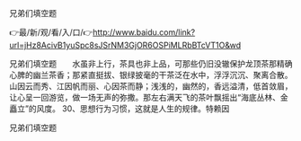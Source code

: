 兄弟们填空题

👉最/新/观/看/入/口/👉http://www.baidu.com/link?url=jHz8AcivB1yuSpc8sJSrNM3GjOR6OSPiMLRbBTcVT1O&wd

兄弟们填空题　　水虽非上行，茶具也非上品，可那些仍旧没辙保护龙顶茶那精确心脾的幽兰茶香；那紧直挺拔、银绿披毫的干茶泛在水中，浮浮沉沉、聚离合散。山因云而秀、江因帆而丽、心因茶而静；浅浅的，幽然的，香远溢清，低首敛眉，让心呈一回游览，做一场无声的弥撒。那左右满天飞的茶叶飘摇出“海底丛林、金矗立”的风度。
	30、思想行为习惯，这就是人生的规律。特赖因


兄弟们填空题
